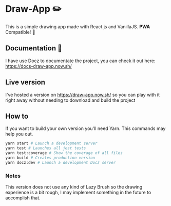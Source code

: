 # Draw-App :pencil2:

This is a simple drawing app made with React.js and VanillaJS. **PWA** Compatible! :tada:

## Documentation :pencil:

I have use Docz to documentate the project, you can check it out here: https://docs-draw-app.now.sh/

## Live version

I've hosted a version on https://draw-app.now.sh/ so you can play with it right away without needing to download and build the project

## How to

If you want to build your own version you'll need Yarn. This commands may help you out.

```bash
yarn start # Launch a development server
yarn test # Launches all jest tests
yarn test:coverage # Show the coverage of all files
yarn build # Creates production version
yarn docz:dev # Launch a development Docz server
```

### Notes

This version does not use any kind of Lazy Brush so the drawing experience is a bit rough, I may implement something in the future to accomplish that.
